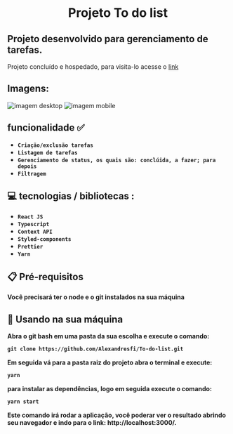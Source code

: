 <h1 align="center" >Projeto To do list</h1>

<h2> 
   Projeto desenvolvido para gerenciamento de tarefas.
 </h2>
 
 <p> 
    Projeto concluído e hospedado, para visita-lo acesse o 
    <a href="https://minhas-lista.netlify.app/">link</a> <br>
 </p>
 
 
 <div> 
    <h2>Imagens:</h2>
    <img src= "https://github.com/Alexandresfi/To-do-list/assets/81328399/056e5fdb-0bfd-4277-b251-0b98fb766daf.png" alt="imagem desktop" />
    <img src= "https://github.com/Alexandresfi/To-do-list/assets/81328399/bf411d97-8a83-4f5e-ad2a-82c55a5d033d.png" alt="imagem mobile" />
 </div>


<h2> 
 funcionalidade ✅
</h2>

- <strong> `Criação/exclusão tarefas` </strong>
- <strong> `Listagem de tarefas` </strong>
- <strong> `Gerenciamento de status, os quais são: conclúida, a fazer; para depois` </strong>
- <strong> `Filtragem` </strong>


<h2> 
 💻 tecnologias / bibliotecas :
</h2>

- <strong> `React JS` <strong>
- <strong> `Typescript` <strong>
- <strong> `Context API` <strong>
- <strong> `Styled-components` <strong>
- <strong> `Prettier` <strong>
- <strong> `Yarn`<strong>

<h2>
    📋 Pré-requisitos
</h2>

<p> Você precisará ter o node e o git instalados na sua máquina</p>

<h2>
    🔧 Usando na sua máquina
</h2>
Abra o git bash em uma pasta da sua escolha e execute o comando:

```md
git clone https://github.com/Alexandresfi/To-do-list.git
```

Em seguida vá para a pasta raiz do projeto abra o terminal e execute:

```md
yarn
```

para instalar as dependências, logo em seguida execute o comando:

```md
yarn start
```

Este comando irá rodar a aplicação, você poderar ver o resultado abrindo seu navegador e indo para o link: http://localhost:3000/.
